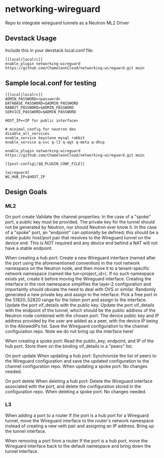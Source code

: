 # networking-wireguard
Repo to integrate wireguard tunnels as a Neutron ML2 Driver


## Devstack Usage

Include this in your devstack local.conf file:

```
[[local|localrc]]
enable_plugin networking-wireguard https://github.com/ChameleonCloud/networking-wireguard.git main
```



## Sample local.conf for testing

```
[[local|localrc]]
ADMIN_PASSWORD=<password>
DATABASE_PASSWORD=$ADMIN_PASSWORD
RABBIT_PASSWORD=$ADMIN_PASSWORD
SERVICE_PASSWORD=$ADMIN_PASSWORD

HOST_IP=<IP for public interface>

# minimal config for neutron dev
disable_all_services
enable_service keystone mysql rabbit
enable_service q-svc q-l3 q-agt q-meta q-dhcp

enable_plugin networking-wireguard https://github.com/ChameleonCloud/networking-wireguard.git main

[[post-config|/$Q_PLUGIN_CONF_FILE]]

[wireguard]
WG_HUB_IP=$HOST_IP
```

## Design Goals

### ML2

On port create
Validate the channel properties:
In the case of a "spoke" port, a public key must be provided. The private key for the tunnel should not be generated by Neutron, nor should Neutron ever know it.
In the case of a "spoke" port, an "endpoint" can optionally be defined; this should be a stable public host/port pair that resolves to the Wireguard tunnel on the device end. This is NOT required and any device end behind a NAT will not have a stable endpoint.

When creating a hub port:
Create a new Wireguard interface (named after the port using the aforementioned convention) in the root network namespace on the Neutron node, and then move it to a tenant-specific network namespace (named like tun<project_id>). If no such namespace exists yet, create it before moving the Wireguard interface. Creating the interface in the root namespace simplifies the layer-2 configuration and importantly should obviate the need to deal with OVS or similar.
Randomly generated a new private key and assign to the interface.
Pick a free port in the 51820..52820 range for the listen port and assign to the interface.
Update the port vif_details with the public key.
Update the port vif_details with the endpoint of the tunnel, which should be the public address of the Neutron node combined with the chosen port.
The device public key and IP address provided by the user are added as a peer, with the device IP being in the AllowedIPs list.
Save the Wireguard configuration to the channel configuration repo.
Note we do not bring up the interface here!

When creating a spoke port:
Read the public_key, endpoint, and IP of the hub port. Store them on the binding vif_details in a "peers" list.

On port update
When updating a hub port:
Synchronize the list of peers to the Wireguard configuration and save the updated configuration to the channel configuration repo.
When updating a spoke port:
No changes needed.

On port delete
When deleting a hub port:
Delete the Wireguard interface associated with the port, and delete the configuration stored in the configuration repo.
When deleting a spoke port:
No changes needed.


### L3

When adding a port to a router
If the port is a hub port for a Wireguard tunnel, move the Wireguard interface to the router's network namespace instead of creating a new veth pair and assigning an IP address. Bring up the tunnel interface.

When removing a port from a router
If the port is a hub port, move the Wireguard interface back to the default namespace and bring down the tunnel interface.
